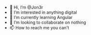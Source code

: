 - 👋 Hi, I’m @Jon3r
- 👀 I’m interested in anything digital
- 🌱 I’m currently learning Angular
- 💞️ I’m looking to collaborate on nothing
- 📫 How to reach me you can't

<!---
Jon3r/Jon3r is a ✨ special ✨ repository because its `README.md` (this file) appears on your GitHub profile.
You can click the Preview link to take a look at your changes.
--->
